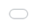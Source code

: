 # Updates on Tourism

## Exploratory Data Analysis

<iframe iframe src="images/tourism/fl.html" frameborder="0" scrolling="no" title="Number of Flights in 7 Days" style="position:absolute;top:0;left:0;width:100%;height:100%;"></iframe>